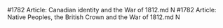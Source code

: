 #1782
Article: Canadian identity and the War of 1812.md N
#1782
Article: Native Peoples, the British Crown and the War of 1812.md N
